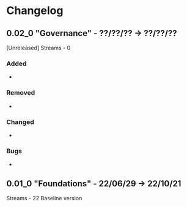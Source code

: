 
# Changelog


## 0.02_0 "Governance" - ??/??/?? -> ??/??/??
[Unreleased] Streams - 0
### Added
- 
### Removed
- 
### Changed
- 
### Bugs
- 


## 0.01_0 "Foundations" - 22/06/29 -> 22/10/21
Streams - 22
Baseline version